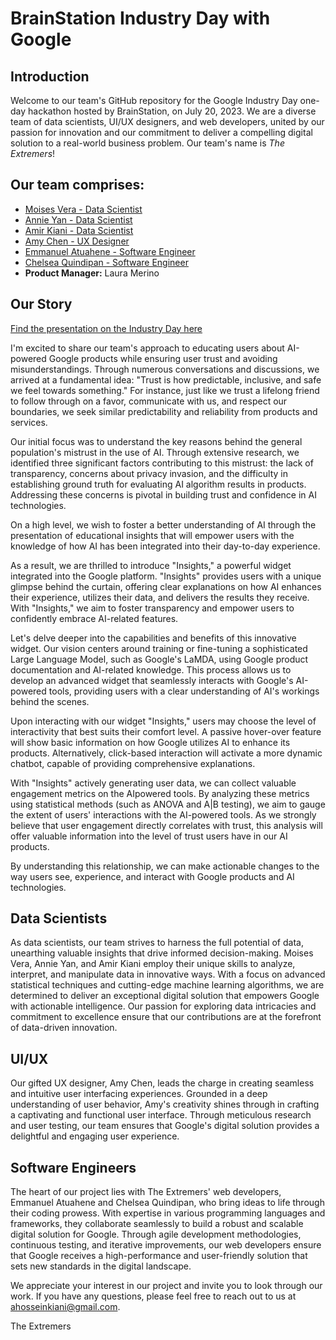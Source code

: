 # BrainStation Industry Day with Google

## Introduction
Welcome to our team's GitHub repository for the Google Industry Day one-day hackathon hosted by BrainStation, on July 20, 2023. We are a diverse team of data scientists, UI/UX designers, and web developers, united by our passion for innovation and our commitment to deliver a compelling digital solution to a real-world business problem. Our team's name is *The Extremers*!

## Our team comprises:

- [Moises Vera - Data Scientist](https://www.linkedin.com/in/moisessosav/)
- [Annie Yan - Data Scientist](https://www.linkedin.com/in/annie-yq-yan/)
- [Amir Kiani - Data Scientist](https://www.linkedin.com/in/amirhossein-kiani/)
- [Amy Chen - UX Designer](https://www.linkedin.com/in/amy-xianwen-chen/)
- [Emmanuel Atuahene - Software Engineer](https://www.linkedin.com/in/eatuahene/)
- [Chelsea Quindipan - Software Engineer](https://www.linkedin.com/in/chelsea-quindipan/)
- **Product Manager:** Laura Merino

## Our Story

[Find the presentation on the Industry Day here](https://drive.google.com/file/d/1J_B4bPAX5q5aJRyy-x3jE4rNmaKtGhje/view?usp=sharing)

I'm excited to share our team's approach to educating users about AI-powered Google products while
ensuring user trust and avoiding misunderstandings. Through numerous conversations and discussions,
we arrived at a fundamental idea: "Trust is how predictable, inclusive, and safe we feel towards
something." For instance, just like we trust a lifelong friend to follow through on a favor, communicate
with us, and respect our boundaries, we seek similar predictability and reliability from products and
services.

Our initial focus was to understand the key reasons behind the general population's mistrust in the use
of AI. Through extensive research, we identified three significant factors contributing to this mistrust:
the lack of transparency, concerns about privacy invasion, and the difficulty in establishing ground truth
for evaluating AI algorithm results in products. Addressing these concerns is pivotal in building trust and
confidence in AI technologies.

On a high level, we wish to foster a better understanding of AI through the presentation of educational
insights that will empower users with the knowledge of how AI has been integrated into their day-to-day
experience.

As a result, we are thrilled to introduce "Insights," a powerful widget integrated into the Google
platform. "Insights" provides users with a unique glimpse behind the curtain, offering clear explanations
on how AI enhances their experience, utilizes their data, and delivers the results they receive. With
"Insights," we aim to foster transparency and empower users to confidently embrace AI-related
features.

Let's delve deeper into the capabilities and benefits of this innovative widget.
Our vision centers around training or fine-tuning a sophisticated Large Language Model, such as
Google's LaMDA, using Google product documentation and AI-related knowledge. This process allows us
to develop an advanced widget that seamlessly interacts with Google's AI-powered tools, providing
users with a clear understanding of AI's workings behind the scenes.

Upon interacting with our widget "Insights," users may choose the level of interactivity that best suits
their comfort level. A passive hover-over feature will show basic information on how Google utilizes AI
to enhance its products. Alternatively, click-based interaction will activate a more dynamic chatbot,
capable of providing comprehensive explanations.

With "Insights" actively generating user data, we can collect valuable engagement metrics on the AIpowered tools. By analyzing these metrics using statistical methods (such as ANOVA and A|B testing), we aim to gauge the extent of users' interactions with the AI-powered tools. As we strongly believe that
user engagement directly correlates with trust, this analysis will offer valuable information into the level
of trust users have in our AI products.

By understanding this relationship, we can make actionable changes to the way users see, experience, and interact with Google products and AI technologies.

## Data Scientists
As data scientists, our team strives to harness the full potential of data, unearthing valuable insights that drive informed decision-making. Moises Vera, Annie Yan, and Amir Kiani employ their unique skills to analyze, interpret, and manipulate data in innovative ways. With a focus on advanced statistical techniques and cutting-edge machine learning algorithms, we are determined to deliver an exceptional digital solution that empowers Google with actionable intelligence. Our passion for exploring data intricacies and commitment to excellence ensure that our contributions are at the forefront of data-driven innovation.

## UI/UX
Our gifted UX designer, Amy Chen, leads the charge in creating seamless and intuitive user interfacing experiences. Grounded in a deep understanding of user behavior, Amy's creativity shines through in crafting a captivating and functional user interface. Through meticulous research and user testing, our team ensures that Google's digital solution provides a delightful and engaging user experience.


## Software Engineers
The heart of our project lies with The Extremers' web developers, Emmanuel Atuahene and Chelsea Quindipan, who bring ideas to life through their coding prowess. With expertise in various programming languages and frameworks, they collaborate seamlessly to build a robust and scalable digital solution for Google. Through agile development methodologies, continuous testing, and iterative improvements, our web developers ensure that Google receives a high-performance and user-friendly solution that sets new standards in the digital landscape.

We appreciate your interest in our project and invite you to look through our work. If you have any questions, please feel free to reach out to us at ahosseinkiani@gmail.com.

The Extremers
